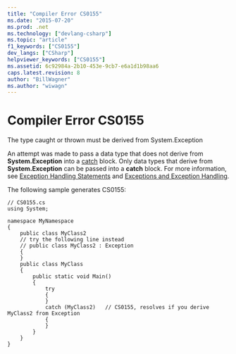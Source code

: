 ```yaml
---
title: "Compiler Error CS0155"
ms.date: "2015-07-20"
ms.prod: .net
ms.technology: ["devlang-csharp"]
ms.topic: "article"
f1_keywords: ["CS0155"]
dev_langs: ["CSharp"]
helpviewer_keywords: ["CS0155"]
ms.assetid: 6c92984a-2b10-453e-9cb7-e6a1d1b98aa6
caps.latest.revision: 8
author: "BillWagner"
ms.author: "wiwagn"
---
```

# Compiler Error CS0155
The type caught or thrown must be derived from System.Exception  
  
 An attempt was made to pass a data type that does not derive from **System.Exception** into a [catch](../../csharp/language-reference/keywords/try-catch.md) block. Only data types that derive from **System.Exception** can be passed into a **catch** block. For more information, see [Exception Handling Statements](../../csharp/language-reference/keywords/exception-handling-statements.md) and [Exceptions and Exception Handling](../../csharp/programming-guide/exceptions/index.md).  
  
 The following sample generates CS0155:  
  
```  
// CS0155.cs  
using System;  
  
namespace MyNamespace  
{  
    public class MyClass2  
    // try the following line instead  
    // public class MyClass2 : Exception  
    {  
    }  
    public class MyClass  
    {  
        public static void Main()  
        {  
            try  
            {  
            }  
            catch (MyClass2)   // CS0155, resolves if you derive MyClass2 from Exception  
            {  
            }  
        }  
    }  
}  
```

